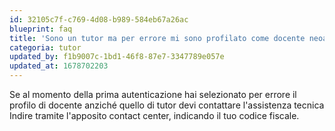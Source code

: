 ```yaml
---
id: 32105c7f-c769-4d08-b989-584eb67a26ac
blueprint: faq
title: 'Sono un tutor ma per errore mi sono profilato come docente neoassunto. Cosa posso fare?'
categoria: tutor
updated_by: f1b9007c-1bd1-46f8-87e7-3347789e057e
updated_at: 1678702203
---
```

Se al momento della prima autenticazione hai selezionato per errore il profilo di docente anziché quello di tutor devi contattare l'assistenza tecnica Indire tramite l'apposito contact center, indicando il tuo codice fiscale.